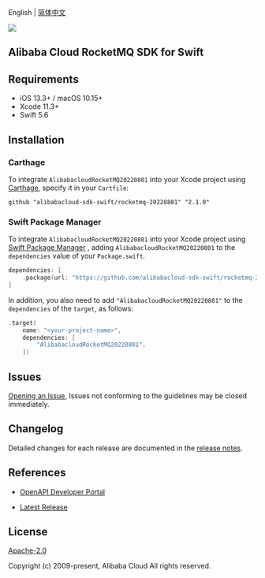 English | [简体中文](README-CN.md)

![](https://aliyunsdk-pages.alicdn.com/icons/AlibabaCloud.svg)

## Alibaba Cloud RocketMQ SDK for Swift

## Requirements

- iOS 13.3+ / macOS 10.15+
- Xcode 11.3+
- Swift 5.6

## Installation

### Carthage

To integrate `AlibabacloudRocketMQ20220801` into your Xcode project using [Carthage](https://github.com/Carthage/Carthage), specify it in your `Cartfile`:

```ogdl
github "alibabacloud-sdk-swift/rocketmq-20220801" "2.1.0"
```

### Swift Package Manager

To integrate `AlibabacloudRocketMQ20220801` into your Xcode project using [Swift Package Manager](https://swift.org/package-manager/) , adding `AlibabacloudRocketMQ20220801` to the `dependencies` value of your `Package.swift`.

```swift
dependencies: [
    .package(url: "https://github.com/alibabacloud-sdk-swift/rocketmq-20220801.git", from: "2.1.0")
]
```

In addition, you also need to add `"AlibabacloudRocketMQ20220801"` to the `dependencies` of the `target`, as follows:

```swift
.target(
    name: "<your-project-name>",
    dependencies: [
        "AlibabacloudRocketMQ20220801",
    ])
```

## Issues

[Opening an Issue](https://github.com/alibabacloud-sdk-swift/rocketmq-20220801/issues/new), Issues not conforming to the guidelines may be closed immediately.

## Changelog

Detailed changes for each release are documented in the [release notes](./ChangeLog.txt).

## References

* [OpenAPI Developer Portal](https://next.api.alibabacloud.com/home)
- [Latest Release](https://github.com/alibabacloud-sdk-swift/rocketmq-20220801)

## License

[Apache-2.0](http://www.apache.org/licenses/LICENSE-2.0)

Copyright (c) 2009-present, Alibaba Cloud All rights reserved.

